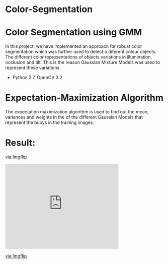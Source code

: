 # Color-Segmentation
Color Segmentation using GMM
============================

In this project, we have implemented an approach for robust color segmentation which was further used to detect a diferent colour objects. The different color representations of objects variations in illumination, occlusion and tilt. This is the reason Gaussian Mixture Models was used to represent these variations.

* Python 2.7, OpenCV 3.2

# Expectation-Maximization Algorithm
The expectation maximization algorithm is used to find out the mean, variances and weights in the of the different Gaussian Models that represent the buoys in the training images.

# Result:
<div src="https://imgflip.com/embed/3vnkfz"></iframe></div><p><a href="https://imgflip.com/gif/3vnkfz">via Imgflip</a></p></div>

<div style="width:360px;max-width:100%;"><div style="height:0;padding-bottom:75%;position:relative;"><iframe width="360" height="270" style="position:absolute;top:0;left:0;width:100%;height:100%;" frameBorder="0" src="https://imgflip.com/embed/3vnkz9"></iframe></div><p><a href="https://imgflip.com/gif/3vnkz9">via Imgflip</a></p></div>
